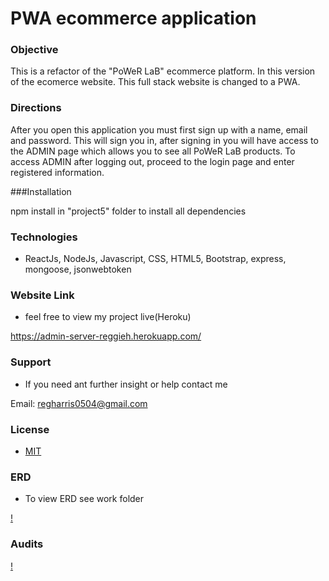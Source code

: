 # PWA ecommerce application

### Objective

This is a refactor of the "PoWeR LaB" ecommerce platform. In this version of the ecomerce website. This full stack website is changed to a PWA.

### Directions

After you open this application you must first sign up with a name, email and password. This will sign you in, after signing in you will have access to the ADMIN page which allows you to see all PoWeR LaB products. To access ADMIN after logging out, proceed to the login page and enter registered information.

###Installation

npm install in "project5" folder to install all dependencies

### Technologies

- ReactJs, NodeJs, Javascript, CSS, HTML5, Bootstrap, express, mongoose, jsonwebtoken

### Website Link

- feel free to view my project live(Heroku)

https://admin-server-reggieh.herokuapp.com/

### Support

- If you need ant further insight or help contact me

Email: regharris0504@gmail.com

### License

- [MIT](https://choosealicense.com/licenses/mit/)

### ERD

- To view ERD see work folder

[!](erd.pdf)

### Audits

[!](audit/power-audit.png)

